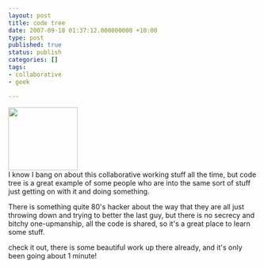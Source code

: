 ```yaml
---
layout: post
title: code tree
date: 2007-09-18 01:37:12.000000000 +10:00
type: post
published: true
status: publish
categories: []
tags:
- collaborative
- geek

---
```

<p><a href="http://www.codetree.org" target="_blank"><img src="{{ site.baseurl }}/assets/logo.jpg" height="127" width="140" /></a><br />
I know I bang on about this collaborative working stuff all the time, but code tree is a great example of some people who are into the same sort of stuff just getting on with it and doing something.</p>
<p>There is something quite 80's hacker about the way that they are all just throwing down and trying to better the last guy, but there is no secrecy and bitchy one-upmanship, all the code is shared, so it's a great place to learn some stuff.</p>
<p>check it out, there is some beautiful work up there already, and it's only been going about 1 minute!</p>
